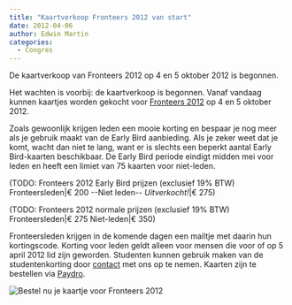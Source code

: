```yaml
---
title: "Kaartverkoop Fronteers 2012 van start"
date: 2012-04-06
author: Edwin Martin
categories: 
  - Congres
---
```

De kaartverkoop van Fronteers 2012 op 4 en 5 oktober 2012 is begonnen.

Het wachten is voorbij: de kaartverkoop is begonnen. Vanaf vandaag kunnen kaartjes worden gekocht voor [Fronteers 2012](/congres/2012) op 4 en 5 oktober 2012.

Zoals gewoonlijk krijgen leden een mooie korting en bespaar je nog meer als je gebruik maakt van de Early Bird aanbieding. Als je zeker weet dat je komt, wacht dan niet te lang, want er is slechts een beperkt aantal Early Bird-kaarten beschikbaar. De Early Bird periode eindigt midden mei voor leden en heeft een limiet van 75 kaarten voor niet-leden.

(TODO: Fronteers 2012 Early Bird prijzen (exclusief 19% BTW)
Fronteersleden|€ 200
--Niet leden-- *Uitverkocht!*|€ 275)

(TODO: Fronteers 2012 normale prijzen (exclusief 19% BTW)
Fronteersleden|€ 275
Niet-leden|€ 350)



Fronteersleden krijgen in de komende dagen een mailtje met daarin hun kortingscode. Korting voor leden geldt alleen voor mensen die voor of op 5 april 2012 lid zijn geworden. Studenten kunnen gebruik maken van de studentenkorting door [contact](/contact) met ons op te nemen. Kaarten zijn te bestellen via [Paydro](https://fronteers.paydro.net/).

![[Bestel nu je kaartje voor Fronteers 2012](http://fronteers.paydro.net/)](https://fronteers.nl/_img/congres/2012/graphics/buttons/buy.png)
